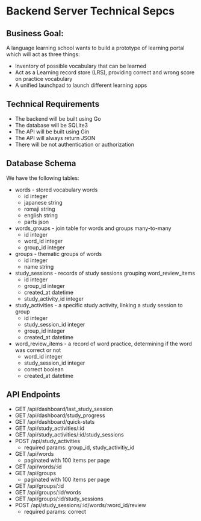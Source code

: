 # Backend Server Technical Sepcs
## Business Goal:

A language learning school wants to build a prototype of
learning portal which will act as three things:

- Inventory of possible vocabulary that can be learned
- Act as a Learning record store (LRS), providing
  correct and wrong score on practice vocabulary
- A unified launchpad to launch different learning apps

## Technical Requirements

- The backend will be built using Go
- The database will be SQLite3
- The API will be built using Gin
- The API will always return JSON
- There will be not authentication or authorization


## Database Schema

We have the following tables:
- words - stored vocabulary words
  - id integer
  - japanese string
  - romaji string
  - english string
  - parts json
- words_groups - join table for words and groups many-to-many
  - id integer
  - word_id integer
  - group_id integer
- groups - thematic groups of words
  - id integer
  - name string
- study_sessions - records of study sessions grouping word_review_items
  - id integer
  - group_id integer
  - created_at datetime
  - study_activity_id integer
- study_activities - a specific study activity, linking a study session to group
  - id integer
  - study_session_id integer
  - group_id integer
  - created_at datetime
- word_review_items - a record of word practice, determining if the word was correct or not
  - word_id integer
  - study_session_id integer
  - correct boolean
  - created_at datetime

## API Endpoints
- GET /api/dashboard/last_study_session
- GET /api/dashboard/study_progress
- GET /api/dashboard/quick-stats
- GET /api/study_activities/:id
- GET /api/study_activities/:id/study_sessions
- POST /api/study_activities
  - required params: group_id, study_activitiy_id
- GET /api/words
  - paginated with 100 items per page
- GET /api/words/:id
- GET /api/groups
  - paginated with 100 items per page
- GET /api/groups/:id
- GET /api/groups/:id/words
- GET /api/groups/:id/study_sessions
- POST /api/study_sessions/:id/words/:word_id/review
  - required params: correct
